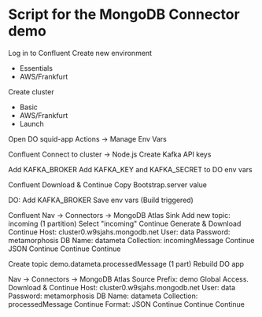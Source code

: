 # Script for the MongoDB Connector demo

Log in to Confluent
Create new environment
* Essentials
* AWS/Frankfurt

Create cluster
* Basic
* AWS/Frankfurt
* Launch

Open DO
squid-app
Actions -> Manage Env Vars

Confluent
Connect to cluster -> Node.js
Create Kafka API keys

Add KAFKA_BROKER
Add KAFKA_KEY and KAFKA_SECRET to DO env vars

Confluent
Download & Continue
Copy Bootstrap.server value

DO: Add KAFKA_BROKER
Save env vars
(Build triggered)

Confluent
Nav -> Connectors -> MongoDB Atlas Sink
Add new topic: incoming (1 partition)
Select "incoming" 
Continue
Generate & Download
Continue
Host: cluster0.w9sjahs.mongodb.net
User: data
Password: metamorphosis
DB Name: datameta
Collection: incomingMessage
Continue
JSON 
Continue
Continue
Continue

Create topic demo.datameta.processedMessage (1 part)
Rebuild DO app

Nav -> Connectors -> MongoDB Atlas Source
Prefix: demo
Global Access. Download & Continue
Host: cluster0.w9sjahs.mongodb.net
User: data
Password: metamorphosis
DB Name: datameta
Collection: processedMessage
Continue
Format: JSON
Continue
Continue
Continue




